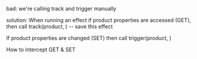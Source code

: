 bad: we're calling track and trigger manually

solution:
When running an effect if product properties are accessed (GET),
    then call track(product, <property>) -- save this effect

If product properties are changed (SET)
    then call trigger(product, <property>)

How to intercept GET & SET